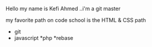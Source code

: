 Hello my name is Kefi Ahmed ..i'm a git master

my favorite path on code school is the HTML & CSS path

* git
* javascript
*php
*rebase

